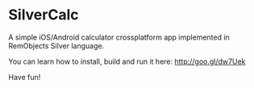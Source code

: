 # SilverCalc
A simple iOS/Android calculator crossplatform app implemented in RemObjects Silver language.

You can learn how to install, build and run it here: http://goo.gl/dw7Uek

Have fun!
